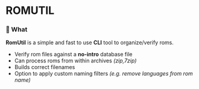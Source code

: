 # ROMUTIL

### :notebook: What 

**RomUtil** is a simple and fast to use **CLI** tool to organize/verify roms.



- Verify rom files against a **no-intro** database file
- Can process roms from within archives *(zip,7zip)*
- Builds correct filenames
- Option to apply custom naming filters *(e.g. remove languages from rom name)*


